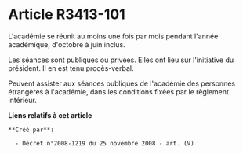 # Article R3413-101

L'académie se réunit au moins une fois par mois pendant l'année académique, d'octobre à juin inclus.

Les séances sont publiques ou privées. Elles ont lieu sur l'initiative du président. Il en est tenu procès-verbal.

Peuvent assister aux séances publiques de l'académie des personnes étrangères à l'académie, dans les conditions fixées par le
règlement intérieur.

**Liens relatifs à cet article**

	**Créé par**:

	  - Décret n°2008-1219 du 25 novembre 2008 - art. (V)
